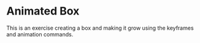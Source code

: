 # Animated Box

This is an exercise creating a box and making it grow using the keyframes and animation commands.
